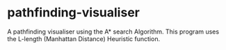 # pathfinding-visualiser

A pathfinding visualiser using the A* search Algorithm. This program uses the L-length (Manhattan Distance) Heuristic function.
